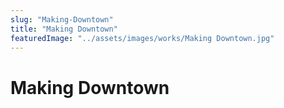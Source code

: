 ```yaml
---
slug: "Making-Downtown"
title: "Making Downtown"
featuredImage: "../assets/images/works/Making Downtown.jpg"
---
```


# Making Downtown
